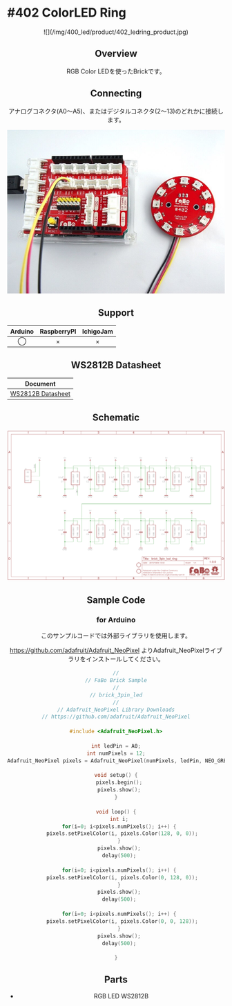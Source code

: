 # #402 ColorLED Ring

<center>![](/img/400_led/product/402_ledring_product.jpg)
<!--COLORME-->

## Overview
RGB Color LEDを使ったBrickです。

## Connecting
アナログコネクタ(A0〜A5)、またはデジタルコネクタ(2〜13)のどれかに接続します。

![](/img/400_led/connect/402_ledring_connect.jpg)

## Support
|Arduino|RaspberryPI|IchigoJam|
|:--:|:--:|:--:|
|◯|×|×|

## WS2812B Datasheet
|Document|
|--|
|[WS2812B Datasheet](http://www.adafruit.com/datasheets/WS2812B.pdf)|

## Schematic
![](/img/400_led/schematic/402_ledring_schematic.png)

## Sample Code
### for Arduino
このサンプルコードでは外部ライブラリを使用します。

https://github.com/adafruit/Adafruit_NeoPixel よりAdafruit_NeoPixelライブラリをインストールしてください。

```c
//
// FaBo Brick Sample
//
// brick_3pin_led
//
// Adafruit_NeoPixel Library Downloads
// https://github.com/adafruit/Adafruit_NeoPixel

#include <Adafruit_NeoPixel.h>

int ledPin = A0;
int numPixels = 12;
Adafruit_NeoPixel pixels = Adafruit_NeoPixel(numPixels, ledPin, NEO_GRB + NEO_KHZ800);

void setup() {
  pixels.begin();
  pixels.show();
}

void loop() {
  int i;
  for(i=0; i<pixels.numPixels(); i++) {
    pixels.setPixelColor(i, pixels.Color(128, 0, 0));
  }
  pixels.show();
  delay(500);

  for(i=0; i<pixels.numPixels(); i++) {
    pixels.setPixelColor(i, pixels.Color(0, 128, 0));
  }
  pixels.show();
  delay(500);

  for(i=0; i<pixels.numPixels(); i++) {
    pixels.setPixelColor(i, pixels.Color(0, 0, 128));
  }
  pixels.show();
  delay(500);

}
```

## Parts
- RGB LED WS2812B

